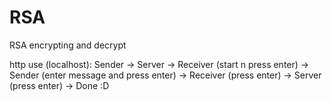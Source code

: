 # RSA

RSA encrypting and decrypt


http use (localhost): Sender -> Server -> Receiver (start n press enter) -> Sender (enter message and press enter) -> Receiver (press enter) -> Server (press enter) -> Done :D
